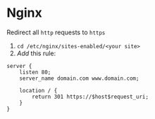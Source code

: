 # Nginx
Redirect all `http` requests to `https`  

1. `cd /etc/nginx/sites-enabled/<your site>`  
2. *Add* this rule:  
```
server {
	listen 80;
	server_name domain.com www.domain.com;

	location / {
		return 301 https://$host$request_uri;
	}
}
```
